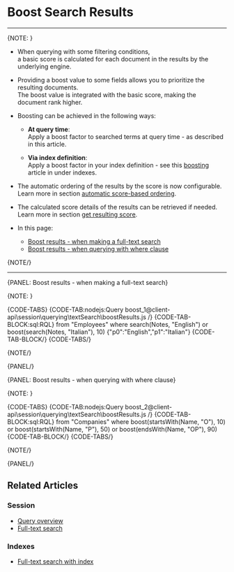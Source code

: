 ﻿# Boost Search Results

---

{NOTE: }

* When querying with some filtering conditions,  
  a basic score is calculated for each document in the results by the underlying engine.

* Providing a boost value to some fields allows you to prioritize the resulting documents.  
  The boost value is integrated with the basic score, making the document rank higher.

* Boosting can be achieved in the following ways:

    * __At query time__:  
      Apply a boost factor to searched terms at query time - as described in this article.

    * __Via index definition__:  
      Apply a boost factor in your index definition - see this [boosting](../../../../indexes/boosting) article in under indexes.

* The automatic ordering of the results by the score is now configurable.  
  Learn more in section [automatic score-based ordering](../../../../indexes/boosting#automatic-score-based-ordering).

* The calculated score details of the results can be retrieved if needed.  
  Learn more in section [get resulting score](../../../../client-api/session/querying/sort-query-results#get-resulting-score).

* In this page:

  * [Boost results - when making a full-text search](../../../../client-api/session/querying/text-search/boost-search-results#boost-results---when-making-a-full-text-search)
  * [Boost results - when querying with where clause](../../../../client-api/session/querying/text-search/boost-search-results#boost-results---when-querying-with-where-clause)  

{NOTE/}

---

{PANEL: Boost results - when making a full-text search}

{NOTE: }

{CODE-TABS}
{CODE-TAB:nodejs:Query boost_1@client-api\session\querying\textSearch\boostResults.js /}
{CODE-TAB-BLOCK:sql:RQL}
from "Employees" where
search(Notes, "English") or boost(search(Notes, "Italian"), 10)
{"p0":"English","p1":"Italian"}
{CODE-TAB-BLOCK/}
{CODE-TABS/}

{NOTE/}

{PANEL/}

{PANEL: Boost results - when querying with where clause}

{NOTE: }

{CODE-TABS}
{CODE-TAB:nodejs:Query boost_2@client-api\session\querying\textSearch\boostResults.js /}
{CODE-TAB-BLOCK:sql:RQL}
from "Companies" where
boost(startsWith(Name, "O"), 10) or
boost(startsWith(Name, "P"), 50) or
boost(endsWith(Name, "OP"), 90)
{CODE-TAB-BLOCK/}
{CODE-TABS/}

{NOTE/}

{PANEL/}

## Related Articles

### Session

- [Query overview](../../../../client-api/session/querying/how-to-query)
- [Full-text search](../../../../client-api/session/querying/text-search/full-text-search)

### Indexes

- [Full-text search with index](../../../../indexes/querying/searching)
